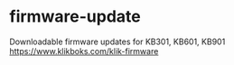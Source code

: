 # firmware-update
Downloadable firmware updates for KB301, KB601, KB901
https://www.klikboks.com/klik-firmware
